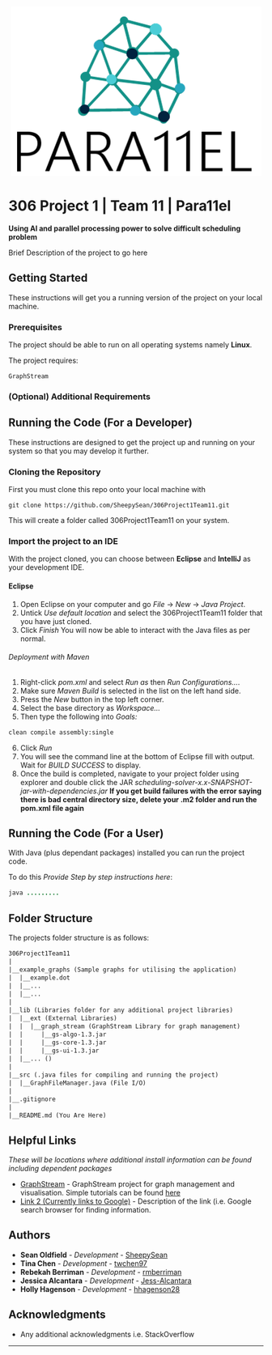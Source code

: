 <p align="center"> 
<img src="https://github.com/SheepySean/306Project1Team11/blob/master/img.png">
</p>

# 306 Project 1		|		Team 11		|		Para11el


**Using AI and parallel processing power to solve difficult scheduling problem**

Brief Description of the project to go here

## Getting Started

These instructions will get you a running version of the project on your local machine.

### Prerequisites

The project should be able to run on all operating systems namely **Linux**.

The project requires:
```
GraphStream
```

### (Optional) Additional Requirements


## Running the Code (For a Developer)

These instructions are designed to get the project up and running on your system so that you may develop it further.

### Cloning the Repository

First you must clone this repo onto your local machine with
```git
git clone https://github.com/SheepySean/306Project1Team11.git
```
This will create a folder called 306Project1Team11 on your system.

### Import the project to an IDE

With the project cloned, you can choose between **Eclipse** and **IntelliJ** as your development IDE.

#### Eclipse
1. Open Eclipse on your computer and go *File* -> *New* -> *Java Project*.
2. Untick *Use default location* and select the 306Project1Team11 folder that you have just cloned.
3. Click *Finish*
You will now be able to interact with the Java files as per normal.

###### Deployment with Maven
1. Right-click *pom.xml* and select *Run as* then *Run Configurations...*.
2. Make sure *Maven Build* is selected in the list on the left hand side.
3. Press the *New* button in the top left corner.
4. Select the base directory as *Workspace...*
5. Then type the following into *Goals:*
```cmd
clean compile assembly:single
```
6. Click *Run*
7. You will see the command line at the bottom of Eclipse fill with output. Wait for *BUILD SUCCESS* to display.
8. Once the build is completed, navigate to your project folder using explorer and double click the JAR *scheduling-solver-x.x-SNAPSHOT-jar-with-dependencies.jar*
**If you get build failures with the error saying there is bad central directory size, delete your .m2 folder and run the pom.xml file again**

## Running the Code (For a User)

With Java (plus dependant packages) installed you can run the project code. 

To do this *Provide Step by step instructions here*:
```java
java .........
```

## Folder Structure

The projects folder structure is as follows:

```
306Project1Team11
|
|__example_graphs (Sample graphs for utilising the application)
|  |__example.dot
|  |__...
|  |__...
|  
|__lib (Libraries folder for any additional project libraries)
|  |__ext (External Libraries)
|  |  |__graph_stream (GraphStream Library for graph management)
|  |     |__gs-algo-1.3.jar
|  |     |__gs-core-1.3.jar
|  |     |__gs-ui-1.3.jar
|  |__... ()
|
|__src (.java files for compiling and running the project)
|  |__GraphFileManager.java (File I/O)
|
|__.gitignore
|
|__README.md (You Are Here)
```

## Helpful Links

*These will be locations where additional install information can be found including dependent packages*

*  [GraphStream](http://graphstream-project.org/) - GraphStream project for graph management and visualisation. Simple tutorials can be found [here](http://graphstream-project.org/doc/Tutorials/)
*  [Link 2 (Currently links to Google)](https://www.google.com/) - Description of the link (i.e. Google search browser for finding information.


## Authors

* **Sean Oldfield** - *Development* - [SheepySean](https://github.com/SheepySean)
* **Tina Chen** - *Development* - [twchen97](https://github.com/twchen97)
* **Rebekah Berriman** - *Development* - [rmberriman](https://github.com/rmberriman)
* **Jessica Alcantara** - *Development* - [Jess-Alcantara](https://github.com/Jess-Alcantara)
* **Holly Hagenson** - *Development* - [hhagenson28](https://github.com/hhagenson28)

## Acknowledgments

* Any additional acknowledgments i.e. StackOverflow

---
